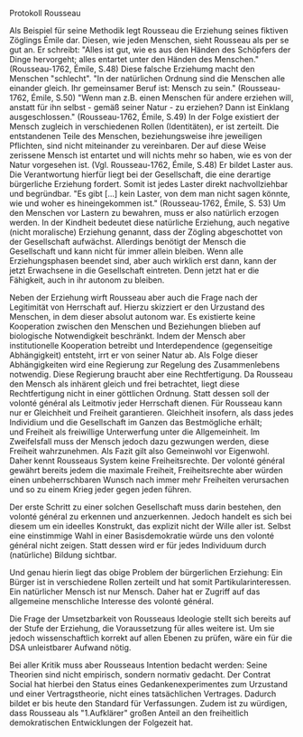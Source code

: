 Protokoll Rousseau

Als Beispiel für seine Methodik legt Rousseau die Erziehung seines fiktiven Zöglings Émile dar.
Diesen, wie jeden Menschen, sieht Rousseau als per se gut an.
Er schreibt: "Alles ist gut, wie es aus den Händen des Schöpfers der Dinge hervorgeht; alles entartet unter den Händen des Menschen." (Rousseau-1762, Émile, S.48)
Diese falsche Erziehumg macht den Menschen "schlecht".
"In der natürlichen Ordnung sind die Menschen alle einander gleich. Ihr gemeinsamer Beruf ist: Mensch zu sein." (Rousseau-1762, Émile, S.50)
"Wenn man z.B. einen Menschen für andere erziehen will, anstatt für ihn selbst - gemäß seiner Natur - zu erziehen? Dann ist Einklang ausgeschlossen." (Rousseau-1762, Émile, S.49)
In der Folge existiert der Mensch zugleich in verschiedenen Rollen (Identitäten), er ist zerteilt.
Die entstandenen Teile des Menschen, beziehungsweise ihre jeweiligen Pflichten, sind nicht miteinander zu vereinbaren.
Der auf diese Weise zerissene Mensch ist entartet und will nichts mehr so haben, wie es von der Natur vorgesehen ist. (Vgl. Rousseau-1762, Émile, S.48)
Er bildet Laster aus.
Die Verantwortung hierfür liegt bei der Gesellschaft, die eine derartige bürgerliche Erziehung fordert.
Somit ist jedes Laster direkt nachvollziehbar und begründbar.
"Es gibt [...] kein Laster, von dem man nicht sagen könnte, wie und woher es hineingekommen ist." (Rousseau-1762, Émile, S. 53)
Um den Menschen vor Lastern zu bewahren, muss er also natürlich erzogen werden.
In der Kindheit bedeutet diese natürliche Erziehung, auch negative (nicht moralische) Erziehung genannt, dass der Zögling abgeschottet von der Gesellschaft aufwächst.
Allerdings benötigt der Mensch die Gesellschaft und kann nicht für immer allein bleiben.
Wenn alle Erziehungsphasen beendet sind, aber auch wirklich erst dann, kann der jetzt Erwachsene in die Gesellschaft eintreten.
Denn jetzt hat er die Fähigkeit, auch in ihr autonom zu bleiben.

Neben der Erziehung wirft Rousseau aber auch die Frage nach der Legitimität von Herrschaft auf.
Hierzu skizziert er den Urzustand des Menschen, in dem dieser absolut autonom war.
Es existierte keine Kooperation zwischen den Menschen und Beziehungen blieben auf biologische Notwendigkeit beschränkt.
Indem der Mensch aber institutionelle Kooperation betreibt und Interdependence (gegenseitige Abhängigkeit) entsteht, irrt er von seiner Natur ab.
Als Folge dieser Abhängigkeiten wird eine Regierung zur Regelung des Zusammenlebens notwendig.
Diese Regierung braucht aber eine Rechtfertigung.
Da Rousseau den Mensch als inhärent gleich und frei betrachtet, liegt diese Rechtfertigung nicht in einer göttlichen Ordnung.
Statt dessen soll der volonté général als Leitmotiv jeder Herrschaft dienen.
Für Rousseau kann nur er Gleichheit und Freiheit garantieren.
Gleichheit insofern, als dass jedes Individium und die Gesellschaft im Ganzen das Bestmögliche erhält;  
und Freiheit als freiwillige Unterwerfung unter die Allgemeinheit.
Im Zweifelsfall muss der Mensch jedoch dazu gezwungen werden, diese Freiheit  wahrzunehmen.
Als Fazit gilt also Gemeinwohl vor Eigenwohl.
Daher kennt Rousseaus System keine Freiheitsrechte.
Der volonté général gewährt bereits jedem die maximale Freiheit, Freiheitsrechte aber würden einen unbeherrschbaren Wunsch nach immer mehr Freiheiten verursachen und so zu einem Krieg jeder gegen jeden führen.

Der erste Schritt zu einer solchen Gesellschaft muss darin bestehen, den volonté général zu erkennen und anzuerkennen.
Jedoch handelt es sich bei diesem um ein ideelles Konstrukt, das explizit nicht der Wille aller ist.
Selbst eine einstimmige Wahl in einer Basisdemokratie würde uns den volonté général nicht zeigen.
Statt dessen wird er für jedes Individuum durch (natürliche) Bildung sichtbar.

Und genau hierin liegt das obige Problem der bürgerlichen Erziehung:
Ein Bürger ist in verschiedene Rollen zerteilt und hat somit Partikularinteressen.
Ein natürlicher Mensch ist nur Mensch.
Daher hat er  Zugriff auf das allgemeine menschliche Interesse des volonté général.

Die Frage der Umsetzbarkeit von Rousseaus Ideologie stellt sich bereits auf der Stufe der Erziehung, die Voraussetzung für alles weitere ist.
Um sie jedoch wissenschaftlich korrekt auf allen Ebenen zu prüfen, wäre ein für die DSA unleistbarer Aufwand nötig.

Bei aller Kritik muss aber Rousseaus Intention bedacht werden:
Seine Theorien sind nicht empirisch, sondern normativ gedacht.
Der Contrat Social hat hierbei den Status eines Gedankenexperimentes zum Urzustand und einer Vertragstheorie, nicht eines tatsächlichen Vertrages.
Dadurch bildet er bis heute den Standard für Verfassungen.
Zudem ist zu würdigen, dass Rousseau als "1.Aufklärer" großen Anteil an den freiheitlich demokratischen Entwicklungen der Folgezeit hat.
